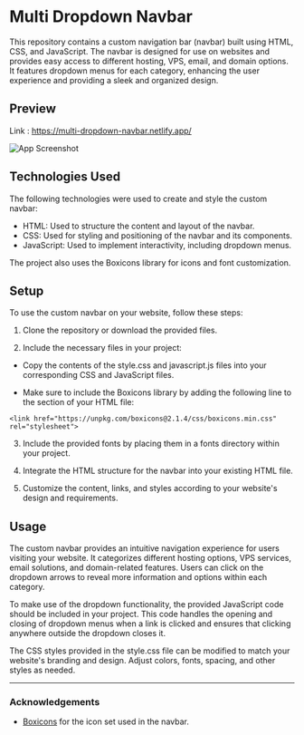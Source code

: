 
# Multi Dropdown Navbar

This repository contains a custom navigation bar (navbar) built using HTML, CSS, and JavaScript. The navbar is designed for use on websites and provides easy access to different hosting, VPS, email, and domain options. It features dropdown menus for each category, enhancing the user experience and providing a sleek and organized design.


## Preview

Link : https://multi-dropdown-navbar.netlify.app/

![App Screenshot](https://i.imgur.com/vBogD3j.jpg)

## Technologies Used

The following technologies were used to create and style the custom navbar:

- HTML: Used to structure the content and layout of the navbar.
- CSS: Used for styling and positioning of the navbar and its components.
- JavaScript: Used to implement interactivity, including dropdown menus.

The project also uses the Boxicons library for icons and font customization.
## Setup

To use the custom navbar on your website, follow these steps:

1. Clone the repository or download the provided files.

2. Include the necessary files in your project:

- Copy the contents of the style.css and javascript.js files into your corresponding CSS and JavaScript files.

- Make sure to include the Boxicons library by adding the following line to the <head> section of your HTML file:

```
<link href="https://unpkg.com/boxicons@2.1.4/css/boxicons.min.css" rel="stylesheet">
```

3. Include the provided fonts by placing them in a fonts directory within your project.

4. Integrate the HTML structure for the navbar into your existing HTML file.

5. Customize the content, links, and styles according to your website's design and requirements.

## Usage

The custom navbar provides an intuitive navigation experience for users visiting your website. It categorizes different hosting options, VPS services, email solutions, and domain-related features. Users can click on the dropdown arrows to reveal more information and options within each category.

To make use of the dropdown functionality, the provided JavaScript code should be included in your project. This code handles the opening and closing of dropdown menus when a link is clicked and ensures that clicking anywhere outside the dropdown closes it.

The CSS styles provided in the style.css file can be modified to match your website's branding and design. Adjust colors, fonts, spacing, and other styles as needed.


___

### Acknowledgements

 - [Boxicons](https://boxicons.com/) for the icon set used in the navbar.
